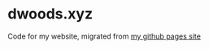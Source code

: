 # dwoods.xyz
Code for my website, migrated from [my github pages site](https://dave-woods.github.io)
